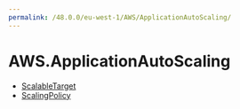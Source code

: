 ```yaml
---
permalink: /48.0.0/eu-west-1/AWS/ApplicationAutoScaling/
---
```


# AWS.ApplicationAutoScaling



* [ScalableTarget](ScalableTarget.md)
* [ScalingPolicy](ScalingPolicy.md)